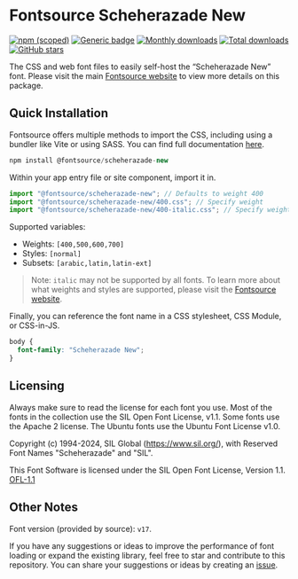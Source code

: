 # Fontsource Scheherazade New

[![npm (scoped)](https://img.shields.io/npm/v/@fontsource/scheherazade-new?color=brightgreen)](https://www.npmjs.com/package/@fontsource/scheherazade-new) [![Generic badge](https://img.shields.io/badge/fontsource-passing-brightgreen)](https://github.com/fontsource/fontsource) [![Monthly downloads](https://badgen.net/npm/dm/@fontsource/scheherazade-new)](https://github.com/fontsource/fontsource) [![Total downloads](https://badgen.net/npm/dt/@fontsource/scheherazade-new)](https://github.com/fontsource/fontsource) [![GitHub stars](https://img.shields.io/github/stars/fontsource/fontsource.svg?style=social&label=Star)](https://github.com/fontsource/fontsource/stargazers)

The CSS and web font files to easily self-host the “Scheherazade New” font. Please visit the main [Fontsource website](https://fontsource.org/fonts/scheherazade-new) to view more details on this package.

## Quick Installation

Fontsource offers multiple methods to import the CSS, including using a bundler like Vite or using SASS. You can find full documentation [here](https://fontsource.org/docs/getting-started/introduction).

```javascript
npm install @fontsource/scheherazade-new
```

Within your app entry file or site component, import it in.

```javascript
import "@fontsource/scheherazade-new"; // Defaults to weight 400
import "@fontsource/scheherazade-new/400.css"; // Specify weight
import "@fontsource/scheherazade-new/400-italic.css"; // Specify weight and style
```

Supported variables:
- Weights: `[400,500,600,700]`
- Styles: `[normal]`
- Subsets: `[arabic,latin,latin-ext]`

> Note: `italic` may not be supported by all fonts. To learn more about what weights and styles are supported, please visit the [Fontsource website](https://fontsource.org/fonts/scheherazade-new).

Finally, you can reference the font name in a CSS stylesheet, CSS Module, or CSS-in-JS.

```css
body {
  font-family: "Scheherazade New";
}
```

## Licensing
Always make sure to read the license for each font you use. Most of the fonts in the collection use the SIL Open Font License, v1.1. Some fonts use the Apache 2 license. The Ubuntu fonts use the Ubuntu Font License v1.0.

Copyright (c) 1994-2024, SIL Global (https://www.sil.org/), with Reserved Font Names "Scheherazade" and "SIL".

This Font Software is licensed under the SIL Open Font License, Version 1.1.
[OFL-1.1](https://openfontlicense.org)

## Other Notes
Font version (provided by source): `v17`.

If you have any suggestions or ideas to improve the performance of font loading or expand the existing library, feel free to star and contribute to this repository. You can share your suggestions or ideas by creating an [issue](https://github.com/fontsource/fontsource/issues).